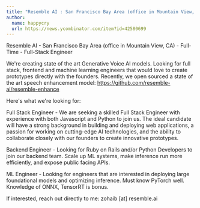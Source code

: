 ```yaml
---
title: "Resemble AI : San Francisco Bay Area (office in Mountain View, CA)"
author:
  name: happycry
  url: https://news.ycombinator.com/item?id=42580699
---
```

Resemble AI - San Francisco Bay Area (office in Mountain View, CA) - Full-Time - Full-Stack Engineer

We&#x27;re creating state of the art Generative Voice AI models. Looking for full stack, frontend and machine learning engineers that would love to create prototypes directly with the founders. Recently, we open sourced a state of the art speech enhancement model: <a href="https:&#x2F;&#x2F;github.com&#x2F;resemble-ai&#x2F;resemble-enhance">https:&#x2F;&#x2F;github.com&#x2F;resemble-ai&#x2F;resemble-enhance</a>

Here&#x27;s what we&#x27;re looking for:

Full Stack Engineer - We are seeking a skilled Full Stack Engineer with experience with both Javascript and Python to join us. The ideal candidate will have a strong background in building and deploying web applications, a passion for working on cutting-edge AI technologies, and the ability to collaborate closely with our founders to create innovative prototypes.

Backend Engineer - Looking for Ruby on Rails and&#x2F;or Python Developers to join our backend team. Scale up ML systems, make inference run more efficiently, and expose public facing APIs.

ML Engineer - Looking for engineers that are interested in deploying large foundational models and optimizing inference. Must know PyTorch well. Knowledge of ONNX, TensorRT is bonus.

If interested, reach out directly to me: zohaib [at] resemble.ai
<JobApplication />
